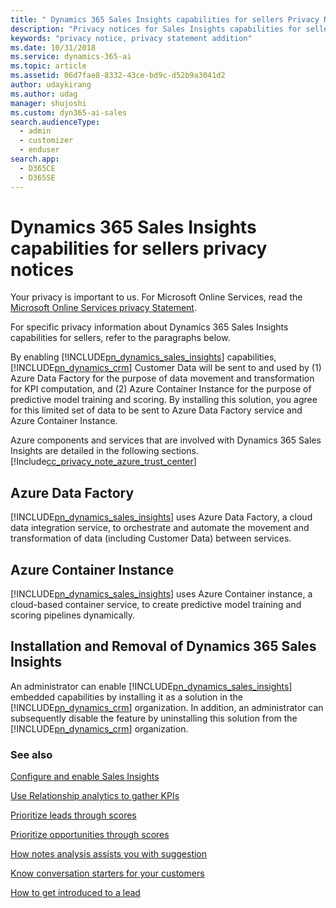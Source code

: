 ```yaml
---
title: " Dynamics 365 Sales Insights capabilities for sellers Privacy Notices | Microsoft Docs"
description: "Privacy notices for Sales Insights capabilities for sellers."
keywords: "privacy notice, privacy statement addition"
ms.date: 10/31/2018
ms.service: dynamics-365-ai
ms.topic: article
ms.assetid: 06d7fae8-8332-43ce-bd9c-d52b9a3041d2
author: udaykirang
ms.author: udag
manager: shujoshi
ms.custom: dyn365-ai-sales
search.audienceType: 
  - admin
  - customizer
  - enduser
search.app: 
  - D365CE
  - D365SE
---
```


# Dynamics 365 Sales Insights capabilities for sellers privacy notices

Your privacy is important to us. For Microsoft Online Services, read the [Microsoft Online Services privacy Statement](https://go.microsoft.com/fwlink/p/?LinkID=389041).

For specific privacy information about Dynamics 365 Sales Insights capabilities for sellers, refer to the paragraphs below.

By enabling [!INCLUDE[pn_dynamics_sales_insights](../includes/pn-dynamics-sales-insights.md)] capabilities, [!INCLUDE[pn_dynamics_crm](../includes/pn-dynamics-crm.md)] Customer Data will be sent to and used by (1) Azure Data Factory for the purpose of data movement and transformation for KPI computation, and (2) Azure Container Instance for the purpose of predictive model training and scoring. By installing this solution, you agree for this limited set of data to be sent to Azure Data Factory service and Azure Container Instance.

Azure components and services that are involved with Dynamics 365 Sales Insights are detailed in the following sections.
[!Include[cc_privacy_note_azure_trust_center](../includes/cc-privacy-note-azure-trust-center.md)]

## Azure Data Factory
[!INCLUDE[pn_dynamics_sales_insights](../includes/pn-dynamics-sales-insights.md)] uses Azure Data Factory, a cloud data integration service, to orchestrate and automate the movement and transformation of data (including Customer Data) between services.

## Azure Container Instance
[!INCLUDE[pn_dynamics_sales_insights](../includes/pn-dynamics-sales-insights.md)] uses Azure Container instance, a cloud-based container service, to create predictive model training and scoring pipelines dynamically. 

## Installation and Removal of Dynamics 365 Sales Insights

An administrator can enable [!INCLUDE[pn_dynamics_sales_insights](../includes/pn-dynamics-sales-insights.md)] embedded capabilities by installing it as a solution in the [!INCLUDE[pn_dynamics_crm](../includes/pn-dynamics-crm.md)] organization. In addition, an administrator can subsequently disable the feature by uninstalling this solution from the [!INCLUDE[pn_dynamics_crm](../includes/pn-dynamics-crm.md)] organization.



### See also

[Configure and enable Sales Insights](configure-enable-dynamics-365-ai-sales.md)

[Use Relationship analytics to gather KPIs](relationship-analytics.md)

[Prioritize leads through scores](work-predictive-lead-scoring.md) 

[Prioritize opportunities through scores](work-predictive-opportunity-scoring.md)

[How notes analysis assists you with suggestion](notes-analysis.md)

[Know conversation starters for your customers](talking-points.md)

[How to get introduced to a lead](who-knows-whom.md)
